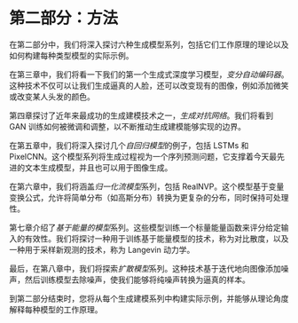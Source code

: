 # 第二部分：方法

在第二部分中，我们将深入探讨六种生成模型系列，包括它们工作原理的理论以及如何构建每种类型模型的实际示例。

在第三章中，我们将看一下我们的第一个生成式深度学习模型，*变分自动编码器*。这种技术不仅可以让我们生成逼真的人脸，还可以改变现有的图像，例如添加微笑或改变某人头发的颜色。

第四章探讨了近年来最成功的生成建模技术之一，*生成对抗网络*。我们将看到 GAN 训练如何被微调和调整，以不断推动生成建模能够实现的边界。

在第五章中，我们将深入探讨几个*自回归模型*的例子，包括 LSTMs 和 PixelCNN。这个模型系列将生成过程视为一个序列预测问题，它支撑着今天最先进的文本生成模型，并且也可以用于图像生成。

在第六章中，我们将涵盖*归一化流模型*系列，包括 RealNVP。这个模型基于变量变换公式，允许将简单分布（如高斯分布）转换为更复杂的分布，同时保持可处理性。

第七章介绍了*基于能量的模型*系列。这些模型训练一个标量能量函数来评分给定输入的有效性。我们将探讨一种用于训练基于能量模型的技术，称为对比散度，以及一种用于采样新观测的技术，称为 Langevin 动力学。

最后，在第八章中，我们将探索*扩散模型*系列。这种技术基于迭代地向图像添加噪声，然后训练模型去除噪声，使我们能够将纯噪声转换为逼真的样本。

到第二部分结束时，您将从每个生成建模系列中构建实际示例，并能够从理论角度解释每种模型的工作原理。
